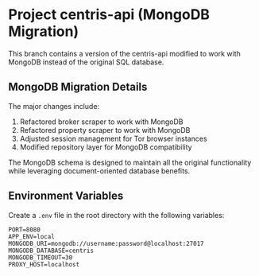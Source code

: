 # Project centris-api (MongoDB Migration)

This branch contains a version of the centris-api modified to work with MongoDB instead of the original SQL database.

## MongoDB Migration Details

The major changes include:

1. Refactored broker scraper to work with MongoDB
2. Refactored property scraper to work with MongoDB
3. Adjusted session management for Tor browser instances
4. Modified repository layer for MongoDB compatibility

The MongoDB schema is designed to maintain all the original functionality while leveraging document-oriented database benefits.

## Environment Variables

Create a `.env` file in the root directory with the following variables:

```env
PORT=8080
APP_ENV=local
MONGODB_URI=mongodb://username:password@localhost:27017
MONGODB_DATABASE=centris
MONGODB_TIMEOUT=30
PROXY_HOST=localhost
```
